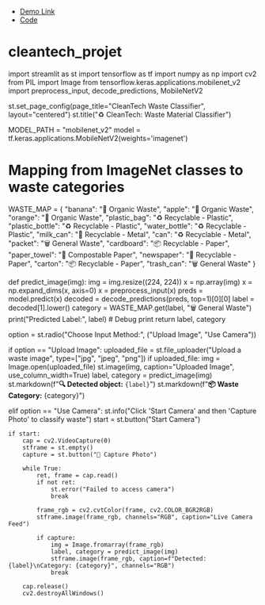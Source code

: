 - [Demo Link](https://drive.google.com/file/d/1mdykXxwXzWL_1nRKlKjuHpRcew7UgnF0/view?usp=drivesdk)
- [Code](https://github.com/johndilipkumar2004/cleantech_project.git)
# cleantech_projet
import streamlit as st
import tensorflow as tf
import numpy as np
import cv2
from PIL import Image
from tensorflow.keras.applications.mobilenet_v2 import preprocess_input, decode_predictions, MobileNetV2

st.set_page_config(page_title="CleanTech Waste Classifier", layout="centered")
st.title("♻️ CleanTech: Waste Material Classifier")

MODEL_PATH = "mobilenet_v2"
model = tf.keras.applications.MobileNetV2(weights='imagenet')

# Mapping from ImageNet classes to waste categories
WASTE_MAP = {
    "banana": "🍌 Organic Waste",
    "apple": "🍏 Organic Waste",
    "orange": "🍊 Organic Waste",
    "plastic_bag": "♻️ Recyclable - Plastic",
    "plastic_bottle": "♻️ Recyclable - Plastic",
    "water_bottle": "♻️ Recyclable - Plastic",
    "milk_can": "🧴 Recyclable - Metal",
    "can": "♻️ Recyclable - Metal",
    "packet": "🗑️ General Waste",
    "cardboard": "📦 Recyclable - Paper",
    "paper_towel": "🧻 Compostable Paper",
    "newspaper": "📰 Recyclable - Paper",
    "carton": "📦 Recyclable - Paper",
    "trash_can": "🗑️ General Waste"
}


def predict_image(img):
    img = img.resize((224, 224))
    x = np.array(img)
    x = np.expand_dims(x, axis=0)
    x = preprocess_input(x)
    preds = model.predict(x)
    decoded = decode_predictions(preds, top=1)[0][0]
    label = decoded[1].lower()
    category = WASTE_MAP.get(label, "🗑️ General Waste")
    print("Predicted Label:", label)  # Debug print
    return label, category


option = st.radio("Choose Input Method:", ("Upload Image", "Use Camera"))

if option == "Upload Image":
    uploaded_file = st.file_uploader("Upload a waste image", type=["jpg", "jpeg", "png"])
    if uploaded_file:
        img = Image.open(uploaded_file)
        st.image(img, caption="Uploaded Image", use_column_width=True)
        label, category = predict_image(img)
        st.markdown(f"**🔍 Detected object:** `{label}`")
        st.markdown(f"**📦 Waste Category:** {category}")

elif option == "Use Camera":
    st.info("Click 'Start Camera' and then 'Capture Photo' to classify waste")
    start = st.button("Start Camera")

    if start:
        cap = cv2.VideoCapture(0)
        stframe = st.empty()
        capture = st.button("📸 Capture Photo")

        while True:
            ret, frame = cap.read()
            if not ret:
                st.error("Failed to access camera")
                break

            frame_rgb = cv2.cvtColor(frame, cv2.COLOR_BGR2RGB)
            stframe.image(frame_rgb, channels="RGB", caption="Live Camera Feed")

            if capture:
                img = Image.fromarray(frame_rgb)
                label, category = predict_image(img)
                stframe.image(frame_rgb, caption=f"Detected: {label}\nCategory: {category}", channels="RGB")
                break

        cap.release()
        cv2.destroyAllWindows()

